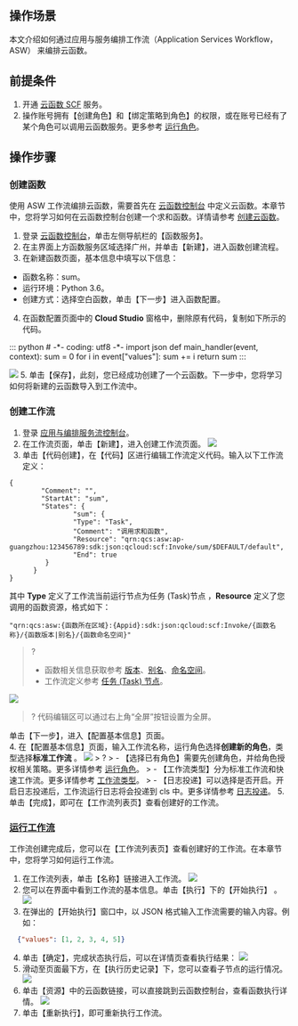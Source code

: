 ## 操作场景

 本文介绍如何通过应用与服务编排工作流（Application Services Workflow，ASW） 来编排云函数。

## 前提条件

1. 开通 [云函数 SCF](https://console.cloud.tencent.com/scf) 服务。
2. 操作账号拥有【创建角色】和【绑定策略到角色】的权限，或在账号已经有了某个角色可以调用云函数服务。更多参考 [运行角色](https://cloud.tencent.com/document/product/1272/52420)。

## 操作步骤

### 创建函数

使用 ASW 工作流编排云函数，需要首先在 [云函数控制台](https://console.cloud.tencent.com/scf/list?rid=1&ns=default) 中定义云函数。本章节中，您将学习如何在云函数控制台创建一个求和函数。详情请参考 [创建云函数](https://cloud.tencent.com/document/product/583/19806)。

1. 登录 [云函数控制台](https://console.cloud.tencent.com/scf/list?rid=1&ns=default)，单击左侧导航栏的【函数服务】。
2. 在主界面上方函数服务区域选择广州，并单击【新建】，进入函数创建流程。
3. 在新建函数页面，基本信息中填写以下信息：
 - 函数名称：sum。 
 - 运行环境：Python 3.6。
 - 创建方式：选择空白函数，单击【下一步】进入函数配置。
4. 在函数配置页面中的 **Cloud Studio** 窗格中，删除原有代码，复制如下所示的代码。
<dx-codeblock>
::: python
# -*- coding: utf8 -*-
import json 
def main_handler(event, context):
    sum = 0
    for i in event["values"]:
        sum += i
    return sum
:::
</dx-codeblock>

![](https://main.qcloudimg.com/raw/9af11dca8cb6d239f3e047d6f1b3ef26.png)
5. 单击【保存】，此刻，您已经成功创建了一个云函数。下一步中，您将学习如何将新建的云函数导入到工作流中。


### 创建工作流
1. 登录 [应用与编排服务流控制台](https://console.cloud.tencent.com/asw)。
2. 在工作流页面，单击【新建】，进入创建工作流页面。
![](https://main.qcloudimg.com/raw/2aaf3e46046af03aebd8bf12feac7c69.png)
3. 单击【代码创建】，在【代码】区进行编辑工作流定义代码。输入以下工作流定义：
```
{
		"Comment": "",
		"StartAt": "sum",
		"States": {
				"sum": {
				"Type": "Task",
				"Comment": "调用求和函数",
				"Resource": "qrn:qcs:asw:ap-guangzhou:123456789:sdk:json:qcloud:scf:Invoke/sum/$DEFAULT/default",
				"End": true
         }
      }
}
```
其中 **Type**  定义了工作流当前运行节点为任务 (Task)节点 ，**Resource** 定义了您调用的函数资源，格式如下：
```
"qrn:qcs:asw:{函数所在区域}:{Appid}:sdk:json:qcloud:scf:Invoke/{函数名称}/{函数版本|别名}/{函数命名空间}"
```
>? 
>- 函数相关信息获取参考 [版本](https://cloud.tencent.com/document/product/583/43760)、[别名](https://cloud.tencent.com/document/product/583/36149)、[命名空间](https://cloud.tencent.com/document/product/583/35913)。
>- 工作流定义参考 [任务 (Task) 节点](https://cloud.tencent.com/document/product/1272/55658)。
>
![](https://main.qcloudimg.com/raw/6c72046937412718bcf953d3c164daee.png)
> ? 代码编辑区可以通过右上角“全屏”按钮设置为全屏。
> 
单击【下一步】，进入【配置基本信息】页面。  
4. 在【配置基本信息】页面，输入工作流名称，运行角色选择**创建新的角色**，类型选择**标准工作流** 。
![](https://main.qcloudimg.com/raw/3b40eb3b1b7c7abd38d3e8320844c53a.png)
	> ?
	> - 【选择已有角色】需要先创建角色，并给角色授权相关策略。更多详情参考 [运行角色](https://cloud.tencent.com/document/product/1272/52420)。
	> - 【工作流类型】分为标准工作流和快速工作流。更多详情参考 [工作流类型](https://cloud.tencent.com/document/product/1272/52418)。
	> - 【日志投递】可以选择是否开启。开启日志投递后，工作流运行日志将会投递到 cls 中。更多详情参考 [日志投递]( https://cloud.tencent.com/document/product/614/11254 )。
5. 单击【完成】，即可在【工作流列表页】查看创建好的工作流。


### [运行工作流](id:span)
工作流创建完成后，您可以在【工作流列表页】查看创建好的工作流。在本章节中，您将学习如何运行工作流。
1. 在工作流列表，单击【名称】链接进入工作流。
![](https://main.qcloudimg.com/raw/fb4daf6cf9f1451539d8c6d7a9427c39.png)
2. 您可以在界面中看到工作流的基本信息。单击【执行】下的【开始执行】 。
![](https://main.qcloudimg.com/raw/07329d351b0cc3d6f634775ea1512988.png)
3. 在弹出的【开始执行】窗口中，以 JSON 格式输入工作流需要的输入内容。例如：
```json
  {"values": [1, 2, 3, 4, 5]}
```
4. 单击【确定】，完成状态执行后，可以在详情页查看执行结果：
![](https://main.qcloudimg.com/raw/e9ad25757d6563a352ee0548acad8588.png)
5. 滑动至页面最下方，在【执行历史记录】下，您可以查看子节点的运行情况。
![](https://main.qcloudimg.com/raw/c28af1c157fb6864515c9553b603e5aa.png)
6. 单击【资源】中的云函数链接，可以直接跳到云函数控制台，查看函数执行详情。
![](https://main.qcloudimg.com/raw/68dfc963cd03642b79ecd12829408956.png)
7. 单击【重新执行】，即可重新执行工作流。



